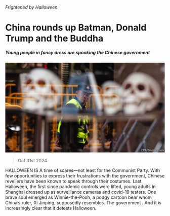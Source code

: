 ###### Frightened by Halloween

# China rounds up Batman, Donald Trump and the Buddha 

##### Young people in fancy dress are spooking the Chinese government 

![image](images/20241102_CNP002.jpg) 

> Oct 31st 2024 

HALLOWEEN IS A time of scares—not least for the Communist Party. With few opportunities to express their frustrations with the government, Chinese revellers have been known to speak through their costumes. Last Halloween, the first since pandemic controls were lifted, young adults in Shanghai dressed up as surveillance cameras and covid-19 testers. One brave soul emerged as Winnie-the-Pooh, a podgy cartoon bear whom China’s ruler, Xi Jinping, supposedly resembles. The government . And it is increasingly clear that it detests Halloween.


